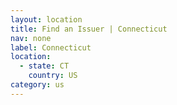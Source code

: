 ```yaml
---
layout: location
title: Find an Issuer | Connecticut
nav: none
label: Connecticut
location:
  - state: CT
    country: US
category: us
---
```

